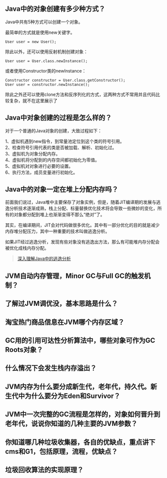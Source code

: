 ## Java中的对象创建有多少种方式？
Java中共有5种方式可以创建一个对象。  

最简单的方式就是使用new关键字。  
```
User user = new User();
```

除此以外，还可以使用反射机制创建对象：

```
User user = User.class.newInstance();
```

或者使用Constructor类的newInstance：

```
Constructor constructor = User.class.getConstructor();
User user = constructor.newInstance();
```
除此之外还可以使用clone方法和反序列化的方式，这两种方式不常用并且代码比较复杂，就不在这里展示了

## Java中对象创建的过程是怎么样的？
对于一个普通的Java对象的创建，大致过程如下：

1、虚拟机遇到new指令，到常量池定位到这个类的符号引用。   
2、检查符号引用代表的类是否被加载、解析、初始化过。   
3、虚拟机为对象分配内存。   
4、虚拟机将分配到的内存空间都初始化为零值。   
5、虚拟机对对象进行必要的设置。   
6、执行方法，成员变量进行初始化。  

## Java中的对象一定在堆上分配内存吗？
前面我们说过，Java堆中主要保存了对象实例，但是，随着JIT编译期的发展与逃逸分析技术逐渐成熟，栈上分配、标量替换优化技术将会导致一些微妙的变化，所有的对象都分配到堆上也渐渐变得不那么“绝对”了。

其实，在编译期间，JIT会对代码做很多优化。其中有一部分优化的目的就是减少内存堆分配压力，其中一种重要的技术叫做逃逸分析。

如果JIT经过逃逸分析，发现有些对象没有逃逸出方法，那么有可能堆内存分配会被优化成栈内存分配。


> [深入理解Java中的逃逸分析](https://blog.csdn.net/hollis_chuang/article/details/80922794)

## JVM自动内存管理，Minor GC与Full GC的触发机制？

## 了解过JVM调优没，基本思路是什么？

## 淘宝热门商品信息在JVM哪个内存区域？

## GC用的引用可达性分析算法中，哪些对象可作为GC Roots对象？

## 什么情况下会发生栈内存溢出？

## JVM内存为什么要分成新生代，老年代，持久代。新生代中为什么要分为Eden和Survivor？

## JVM中一次完整的GC流程是怎样的，对象如何晋升到老年代，说说你知道的几种主要的JVM参数？

## 你知道哪几种垃圾收集器，各自的优缺点，重点讲下cms和G1，包括原理，流程，优缺点？

## 垃圾回收算法的实现原理？


